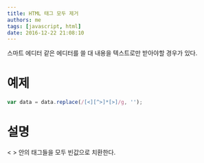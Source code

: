 ```yaml
---
title: HTML 태그 모두 제거
authors: me
tags: [javascript, html]
date: 2016-12-22 21:08:10
---
```


스마트 에디터 같은 에디터를 쓸 대 내용을 텍스트로만 받아야할 경우가 있다.

# 예제

```javascript
var data = data.replace(/[<][^>]*[>]/g, '');
```

# 설명

< > 안의 태그들을 모두 빈값으로 치환한다.

